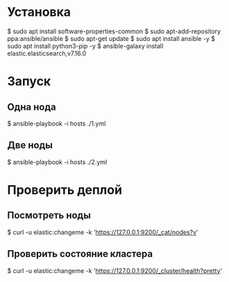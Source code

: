 # Установка
$ sudo apt install software-properties-common
$ sudo apt-add-repository ppa:ansible/ansible
$ sudo apt-get update
$ sudo apt install ansible -y
$ sudo apt install python3-pip -y
$ ansible-galaxy install elastic.elasticsearch,v7.16.0

# Запуск
## Одна нода
$ ansible-playbook -i hosts ./1.yml
## Две ноды
$ ansible-playbook -i hosts ./2.yml

# Проверить деплой
## Посмотреть ноды
$ curl -u elastic:changeme  -k 'https://127.0.0.1:9200/_cat/nodes?v'

## Проверить состояние кластера
$ curl -u elastic:changeme -k 'https://127.0.0.1:9200/_cluster/health?pretty'

